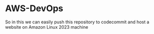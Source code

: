 # AWS-DevOps
So in this we can easily push this repository to codecommit and host a website on Amazon Linux 2023 machine

